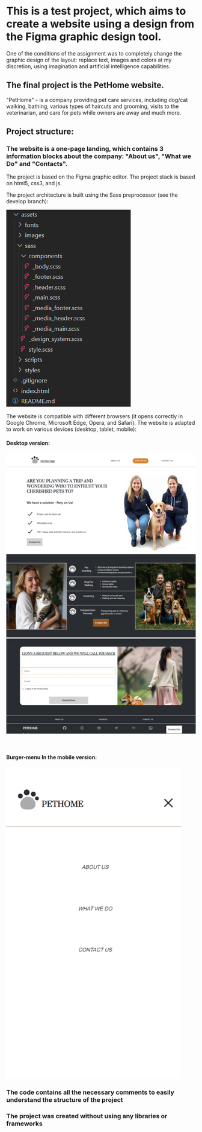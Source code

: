 # This is a test project, which aims to create a website using a design from the Figma graphic design tool.

One of the conditions of the assignment was to completely change the graphic design of the layout: replace text, images and colors at my discretion, using imagination and artificial intelligence capabilities.
<br>

## The final project is the PetHome website.
"PetHome" - is a company providing pet care services, including dog/cat walking, bathing, various types of haircuts and grooming, visits to the veterinarian, and care for pets while owners are away  and much more. 
<br>

## Project structure:
### The website is a one-page landing, which contains 3 information blocks about the company: "About us", "What we Do" and "Contacts".

The project is based on the Figma graphic editor.
The project stack is based on html5, css3, and js.

The project architecture is built using the Sass preprocessor (see the develop branch):

![image](./assets/images/readme/img_sass.png)

The website is compatible with different browsers (it opens correctly in Google Chrome, Microsoft Edge, Opera, and Safari).
The website is adapted to work on various devices (desktop, tablet, mobile):

#### Desktop version:
![image](./assets/images/readme/img_first.jpg)
![image](./assets/images/readme/img_second.jpg)
![image](./assets/images/readme/img_third.jpg)

<br>

#### Burger-menu In the mobile version:
![image](./assets/images/readme/img_burger.jpg)

### The code contains all the necessary comments to easily understand the structure of the project

### The project was created without using any libraries or frameworks

